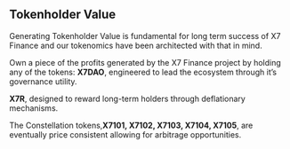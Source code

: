 ## Tokenholder Value

Generating Tokenholder Value is fundamental for long term success of X7 Finance and our tokenomics have been architected with that in mind.

Own a piece of the profits generated by the X7 Finance project by holding any of the tokens: **X7DAO**, engineered to lead the ecosystem through it’s governance utility.

**X7R**, designed to reward long-term holders through deflationary mechanisms.

The Constellation tokens,**X7101, X7102, X7103, X7104, X7105**, are eventually price consistent allowing for arbitrage opportunities.
